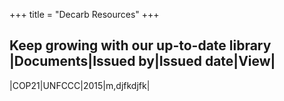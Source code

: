 +++
title = "Decarb Resources"
+++

Keep growing with our up-to-date library
|Documents|Issued by|Issued date|View|
--------------------------------------
|COP21|UNFCCC|2015|m,djfkdjfk|